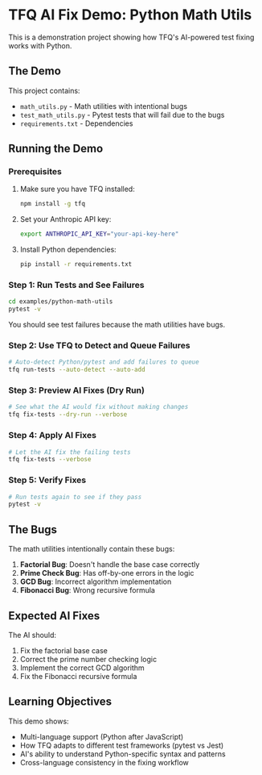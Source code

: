 # TFQ AI Fix Demo: Python Math Utils

This is a demonstration project showing how TFQ's AI-powered test fixing works with Python.

## The Demo

This project contains:
- `math_utils.py` - Math utilities with intentional bugs
- `test_math_utils.py` - Pytest tests that will fail due to the bugs
- `requirements.txt` - Dependencies

## Running the Demo

### Prerequisites

1. Make sure you have TFQ installed:
   ```bash
   npm install -g tfq
   ```

2. Set your Anthropic API key:
   ```bash
   export ANTHROPIC_API_KEY="your-api-key-here"
   ```

3. Install Python dependencies:
   ```bash
   pip install -r requirements.txt
   ```

### Step 1: Run Tests and See Failures

```bash
cd examples/python-math-utils
pytest -v
```

You should see test failures because the math utilities have bugs.

### Step 2: Use TFQ to Detect and Queue Failures

```bash
# Auto-detect Python/pytest and add failures to queue
tfq run-tests --auto-detect --auto-add
```

### Step 3: Preview AI Fixes (Dry Run)

```bash
# See what the AI would fix without making changes
tfq fix-tests --dry-run --verbose
```

### Step 4: Apply AI Fixes

```bash
# Let the AI fix the failing tests
tfq fix-tests --verbose
```

### Step 5: Verify Fixes

```bash
# Run tests again to see if they pass
pytest -v
```

## The Bugs

The math utilities intentionally contain these bugs:

1. **Factorial Bug**: Doesn't handle the base case correctly
2. **Prime Check Bug**: Has off-by-one errors in the logic
3. **GCD Bug**: Incorrect algorithm implementation
4. **Fibonacci Bug**: Wrong recursive formula

## Expected AI Fixes

The AI should:
1. Fix the factorial base case
2. Correct the prime number checking logic
3. Implement the correct GCD algorithm
4. Fix the Fibonacci recursive formula

## Learning Objectives

This demo shows:
- Multi-language support (Python after JavaScript)
- How TFQ adapts to different test frameworks (pytest vs Jest)
- AI's ability to understand Python-specific syntax and patterns
- Cross-language consistency in the fixing workflow
